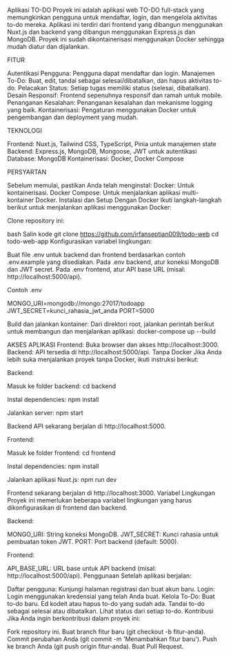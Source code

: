 Aplikasi TO-DO
Proyek ini adalah aplikasi web TO-DO full-stack yang memungkinkan pengguna untuk mendaftar, login, dan mengelola aktivitas to-do mereka. Aplikasi ini terdiri dari frontend yang dibangun menggunakan Nuxt.js dan backend yang dibangun menggunakan Express.js dan MongoDB. Proyek ini sudah dikontainerisasi menggunakan Docker sehingga mudah diatur dan dijalankan.

FITUR

Autentikasi Pengguna: Pengguna dapat mendaftar dan login.
Manajemen To-Do: Buat, edit, tandai sebagai selesai/dibatalkan, dan hapus aktivitas to-do.
Pelacakan Status: Setiap tugas memiliki status (selesai, dibatalkan).
Desain Responsif: Frontend sepenuhnya responsif dan ramah untuk mobile.
Penanganan Kesalahan: Penanganan kesalahan dan mekanisme logging yang baik.
Kontainerisasi: Pengaturan menggunakan Docker untuk pengembangan dan deployment yang mudah.

TEKNOLOGI

Frontend: Nuxt.js, Tailwind CSS, TypeScript, Pinia untuk manajemen state
Backend: Express.js, MongoDB, Mongoose, JWT untuk autentikasi
Database: MongoDB
Kontainerisasi: Docker, Docker Compose

PERSYARTAN

Sebelum memulai, pastikan Anda telah menginstal:
Docker: Untuk kontainerisasi.
Docker Compose: Untuk menjalankan aplikasi multi-kontainer Docker.
Instalasi dan Setup
Dengan Docker
Ikuti langkah-langkah berikut untuk menjalankan aplikasi menggunakan Docker:

Clone repository ini:

bash
Salin kode
git clone https://github.com/irfanseptian009/todo-web
cd todo-web-app
Konfigurasikan variabel lingkungan:

Buat file .env untuk backend dan frontend berdasarkan contoh .env.example yang disediakan.
Pada .env backend, atur koneksi MongoDB dan JWT secret.
Pada .env frontend, atur API base URL (misal: http://localhost:5000/api).

Contoh .env

MONGO_URI=mongodb://mongo:27017/todoapp
JWT_SECRET=kunci_rahasia_jwt_anda
PORT=5000

Build dan jalankan kontainer: Dari direktori root, jalankan perintah berikut untuk membangun dan menjalankan aplikasi:
docker-compose up --build

AKSES APLIKASI
Frontend: Buka browser dan akses http://localhost:3000.
Backend: API tersedia di http://localhost:5000/api.
Tanpa Docker
Jika Anda lebih suka menjalankan proyek tanpa Docker, ikuti instruksi berikut:

Backend:

Masuk ke folder backend:
cd backend

Instal dependencies:
npm install

Jalankan server:
npm start

Backend API sekarang berjalan di http://localhost:5000.

Frontend:

Masuk ke folder frontend:
cd frontend

Instal dependencies:
npm install

Jalankan aplikasi Nuxt.js:
npm run dev

Frontend sekarang berjalan di http://localhost:3000.
Variabel Lingkungan
Proyek ini memerlukan beberapa variabel lingkungan yang harus dikonfigurasikan di frontend dan backend.

Backend:

MONGO_URI: String koneksi MongoDB.
JWT_SECRET: Kunci rahasia untuk pembuatan token JWT.
PORT: Port backend (default: 5000).

Frontend:

API_BASE_URL: URL base untuk API backend (misal: http://localhost:5000/api).
Penggunaan
Setelah aplikasi berjalan:

Daftar pengguna: Kunjungi halaman registrasi dan buat akun baru.
Login: Login menggunakan kredensial yang telah Anda buat.
Kelola To-Do:
Buat to-do baru.
Ed kodeit atau hapus to-do yang sudah ada.
Tandai to-do sebagai selesai atau dibatalkan.
Lihat status dari setiap to-do.
Kontribusi
Jika Anda ingin berkontribusi dalam proyek ini:

Fork repository ini.
Buat branch fitur baru (git checkout -b fitur-anda).
Commit perubahan Anda (git commit -m 'Menambahkan fitur baru').
Push ke branch Anda (git push origin fitur-anda).
Buat Pull Request.
